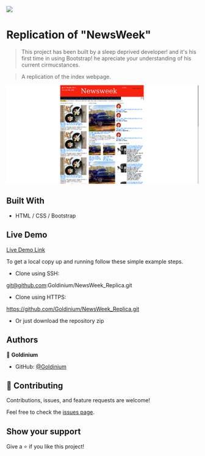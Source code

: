 ![](https://img.shields.io/badge/Microverse-blueviolet)

# Replication of "NewsWeek"

> This project has been built by a sleep deprived developer! and it's his first time in using Bootstrap! he apreciate your understanding of his current cirmucstances.

> A replication of the index webpage.

![screenshot](./images/screenshot.png)

## Built With

- HTML / CSS / Bootstrap

## Live Demo

[Live Demo Link](https://goldinium.github.io/NewsWeek_Replica/)

To get a local copy up and running follow these simple example steps.

- Clone using SSH:

git@github.com:Goldinium/NewsWeek_Replica.git

- Clone using HTTPS:

https://github.com/Goldinium/NewsWeek_Replica.git

- Or just download the repository zip

## Authors

👤 **Goldinium**
- GitHub: [@Goldinium](https://github.com/Goldinium)

## 🤝 Contributing

Contributions, issues, and feature requests are welcome!

Feel free to check the [issues page](https://github.com/Goldinium/NewsWeek_Replica/issues).

## Show your support

Give a ⭐️ if you like this project!
